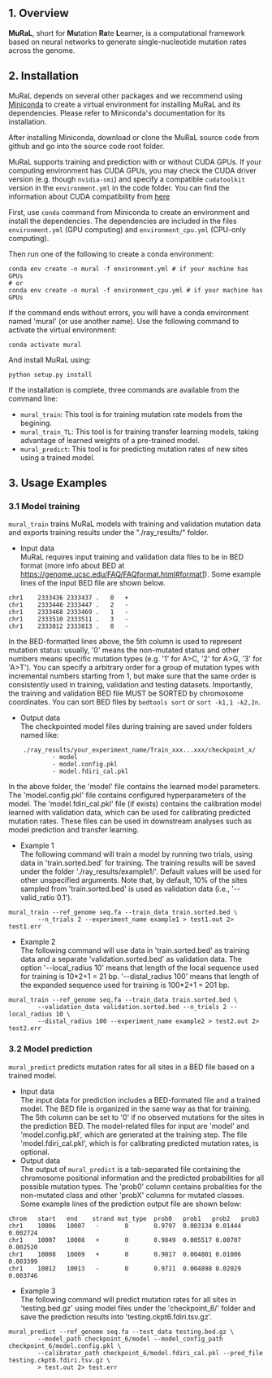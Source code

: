 ## 1. Overview
**MuRaL**, short for **Mu**tation **Ra**te **L**earner, is a computational framework based on neural networks to generate single-nucleotide mutation rates across the genome.
## 2. Installation
MuRaL depends on several other packages and we recommend using [Miniconda](https://docs.conda.io/en/latest/miniconda.html) to create a virtual environment for installing MuRaL and its dependencies. Please refer to Miniconda's documentation for its installation.

After installing Miniconda, download or clone the MuRaL source code from github and go into the source code root folder.

MuRaL supports training and prediction with or without CUDA GPUs. If your computing environment has CUDA GPUs, you may check the CUDA driver version (e.g. though `nvidia-smi`) and specify a compatible `cudatoolkit` version in the `environment.yml` in the code folder. You can find the information about CUDA compatibility from [here](https://docs.nvidia.com/deploy/cuda-compatibility/)

First, use `conda` command from Miniconda to create an environment and install the dependencies. The dependencies are included in the files `environment.yml` (GPU computing) and `environment_cpu.yml` (CPU-only computing). 

Then run one of the following to create a conda environment:
```
conda env create -n mural -f environment.yml # if your machine has GPUs
# or 
conda env create -n mural -f environment_cpu.yml # if your machine has GPUs
```
If the command ends without errors, you will have a conda environment named 'mural' (or use another name). Use the following command to activate the virtual environment:
```
conda activate mural
```
And install MuRaL using:
```
python setup.py install
```

If the installation is complete, three commands are available from the command line:
   * `mural_train`: This tool is for training mutation rate models from the begining.
   * `mural_train_TL`: This tool is for training transfer learning models, taking advantage of learned weights of a pre-trained model.
   * `mural_predict`: This tool is for predicting mutation rates of new sites using a trained model.

## 3. Usage Examples
### 3.1 Model training
`mural_train` trains MuRaL models with training and validation mutation data and exports training results under the "./ray_results/" folder.
   * Input data \
   MuRaL requires input training and validation data files to be in BED format (more info about BED at https://genome.ucsc.edu/FAQ/FAQformat.html#format1). Some example lines of the input BED file are shown below.
```
chr1	2333436	2333437	.	0	+ 
chr1	2333446	2333447	.	2	-
chr1	2333468	2333469	.	1	-
chr1	2333510	2333511	.	3	-
chr1	2333812	2333813	.	0	- 
```
   In the BED-formatted lines above, the 5th column is used to represent mutation status: usually, '0' means the non-mutated status and other numbers means specific mutation types (e.g. '1' for A>C, '2' for A>G, '3' for 'A>T'). You can specify a arbitrary order for a group of mutation types with incremental numbers starting from 1, but make sure that the same order is consistently used in training, validation and testing datasets. Importantly, the training and validation BED file MUST be SORTED by chromosome coordinates. You can sort BED files by `bedtools sort` or `sort -k1,1 -k2,2n`.

   * Output data \
   The checkpointed model files during training are saved under folders named like:
```
    ./ray_results/your_experiment_name/Train_xxx...xxx/checkpoint_x/
            - model
            - model.config.pkl
            - model.fdiri_cal.pkl
```
   In the above folder, the 'model' file contains the learned model parameters. The 'model.config.pkl' file contains configured hyperparameters of the model. The 'model.fdiri_cal.pkl' file (if exists) contains the calibration model learned with validation data, which can be used for calibrating predicted mutation rates. These files can be used in downstream analyses such as model prediction and transfer learning.
    
   * Example 1 \
   The following command will train a model by running two trials, using data in 'train.sorted.bed' for training. The training results will be saved under the folder './ray_results/example1/'. Default values will be used for other unspecified arguments. Note that, by default, 10% of the sites sampled from 'train.sorted.bed' is used as validation data (i.e., '--valid_ratio 0.1').
```
mural_train --ref_genome seq.fa --train_data train.sorted.bed \
        --n_trials 2 --experiment_name example1 > test1.out 2> test1.err
```
   * Example 2 \
   The following command will use data in 'train.sorted.bed' as training data and a separate 'validation.sorted.bed' as validation data. The option '--local_radius 10' means that length of the local sequence used for training is 10\*2+1 = 21 bp. '--distal_radius 100' means that length of the expanded sequence used for training is 100\*2+1 = 201 bp.
```
mural_train --ref_genome seq.fa --train_data train.sorted.bed \
        --validation_data validation.sorted.bed --n_trials 2 --local_radius 10 \
        --distal_radius 100 --experiment_name example2 > test2.out 2> test2.err
```

### 3.2 Model prediction
`mural_predict` predicts mutation rates for all sites in a BED file based on a trained model.
   * Input data \
   The input data for prediction includes a BED-formated file and a trained model. The BED file is organized in the same way as that for training. The 5th column can be set to '0' if no observed mutations for the sites in the prediction BED. The model-related files for input are 'model' and 'model.config.pkl', which are generated at the training step. The file 'model.fdiri_cal.pkl', which is for calibrating predicted mutation rates, is optional.
   * Output data \
   The output of `mural_predict` is a tab-separated file containing the chromosome positional information and the predicted probabilities for all possible mutation types. The 'prob0' column contains probalities for the non-mutated class and other 'probX' columns for mutated classes. 
   Some example lines of the prediction output file are shown below:
```
chrom   start   end    strand mut_type  prob0   prob1   prob2   prob3
chr1    10006   10007   -       0       0.9797  0.003134 0.01444 0.002724
chr1    10007   10008   +       0       0.9849  0.005517 0.00707 0.002520
chr1    10008   10009   +       0       0.9817  0.004801 0.01006 0.003399
chr1    10012   10013   -       0       0.9711  0.004898 0.02029 0.003746
```
   
   * Example 3 \
   The following command will predict mutation rates for all sites in 'testing.bed.gz' using model files under the 'checkpoint_6/' folder and save the prediction results into 'testing.ckpt6.fdiri.tsv.gz'.
```
mural_predict --ref_genome seq.fa --test_data testing.bed.gz \
        --model_path checkpoint_6/model --model_config_path checkpoint_6/model.config.pkl \
        --calibrator_path checkpoint_6/model.fdiri_cal.pkl --pred_file testing.ckpt6.fdiri.tsv.gz \
        > test.out 2> test.err
```



   
   
    






